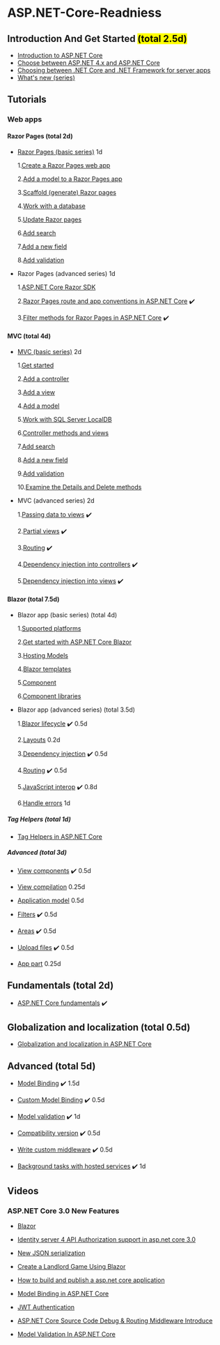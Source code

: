 # ASP.NET-Core-Readniess


## Introduction And Get Started <mark>(total 2.5d)</mark>

- [Introduction to ASP.NET Core](https://docs.microsoft.com/en-us/aspnet/core/?view=aspnetcore-3.1)
- [Choose between ASP.NET 4.x and ASP.NET Core](https://docs.microsoft.com/en-us/aspnet/core/fundamentals/choose-aspnet-framework?view=aspnetcore-3.1)
- [Choosing between .NET Core and .NET Framework for server apps](https://docs.microsoft.com/en-us/dotnet/standard/choosing-core-framework-server?toc=%2Faspnet%2Fcore%2Ftoc.json&bc=%2Faspnet%2Fcore%2Fbreadcrumb%2Ftoc.json&view=aspnetcore-3.1)
- [What's new (series)](https://docs.microsoft.com/en-us/aspnet/core/release-notes/aspnetcore-3.1?view=aspnetcore-3.1)

## Tutorials 

  ### Web apps
  #### Razor Pages (total 2d)

- [Razor Pages (basic series)](https://docs.microsoft.com/en-us/aspnet/core/tutorials/razor-pages/?view=aspnetcore-3.1) 1d

    1.[Create a Razor Pages web app](https://docs.microsoft.com/en-us/aspnet/core/tutorials/razor-pages/razor-pages-start?view=aspnetcore-3.1)

    2.[Add a model to a Razor Pages app](https://docs.microsoft.com/en-us/aspnet/core/tutorials/razor-pages/model?view=aspnetcore-3.1)

    3.[Scaffold (generate) Razor pages](https://docs.microsoft.com/en-us/aspnet/core/tutorials/razor-pages/page?view=aspnetcore-3.1)

    4.[Work with a database](https://docs.microsoft.com/en-us/aspnet/core/tutorials/razor-pages/sql?view=aspnetcore-3.1)

    5.[Update Razor pages](https://docs.microsoft.com/en-us/aspnet/core/tutorials/razor-pages/da1?view=aspnetcore-3.1)

    6.[Add search](https://docs.microsoft.com/en-us/aspnet/core/tutorials/razor-pages/search?view=aspnetcore-3.1)

    7.[Add a new field](https://docs.microsoft.com/en-us/aspnet/core/tutorials/razor-pages/new-field?view=aspnetcore-3.1)

    8.[Add validation](https://docs.microsoft.com/en-us/aspnet/core/tutorials/razor-pages/validation?view=aspnetcore-3.1)

- Razor Pages (advanced series) 1d

    1.[ASP.NET Core Razor SDK](https://docs.microsoft.com/en-us/aspnet/core/razor-pages/sdk?view=aspnetcore-3.1)

    2.[Razor Pages route and app conventions in ASP.NET Core](https://docs.microsoft.com/en-us/aspnet/core/razor-pages/razor-pages-conventions?view=aspnetcore-3.1) :heavy_check_mark:  

    3.[Filter methods for Razor Pages in ASP.NET Core](https://docs.microsoft.com/en-us/aspnet/core/razor-pages/filter?view=aspnetcore-3.1) :heavy_check_mark:  
    
 #### MVC (total 4d)
 
 - [MVC (basic series)](https://docs.microsoft.com/en-us/aspnet/core/tutorials/first-mvc-app/?view=aspnetcore-3.1) 2d

    1.[Get started](https://docs.microsoft.com/en-us/aspnet/core/tutorials/first-mvc-app/start-mvc?view=aspnetcore-3.1)

    2.[Add a controller](https://docs.microsoft.com/en-us/aspnet/core/tutorials/first-mvc-app/adding-controller?view=aspnetcore-3.1)

    3.[Add a view](https://docs.microsoft.com/en-us/aspnet/core/tutorials/first-mvc-app/adding-view?view=aspnetcore-3.1)

    4.[Add a model](https://docs.microsoft.com/en-us/aspnet/core/tutorials/first-mvc-app/adding-model?view=aspnetcore-3.1)

    5.[Work with SQL Server LocalDB](https://docs.microsoft.com/en-us/aspnet/core/tutorials/first-mvc-app/working-with-sql?view=aspnetcore-3.1)

    6.[Controller methods and views](https://docs.microsoft.com/en-us/aspnet/core/tutorials/first-mvc-app/controller-methods-views?view=aspnetcore-3.1)

    7.[Add search](https://docs.microsoft.com/en-us/aspnet/core/tutorials/first-mvc-app/search?view=aspnetcore-3.1)

    8.[Add a new field](https://docs.microsoft.com/en-us/aspnet/core/tutorials/first-mvc-app/new-field?view=aspnetcore-3.1)
    
    9.[Add validation](https://docs.microsoft.com/en-us/aspnet/core/tutorials/first-mvc-app/validation?view=aspnetcore-3.1)
    
    10.[Examine the Details and Delete methods](https://docs.microsoft.com/en-us/aspnet/core/tutorials/first-mvc-app/details?view=aspnetcore-3.1)

- MVC (advanced series) 2d

    1.[Passing data to views](https://docs.microsoft.com/en-us/aspnet/core/mvc/views/overview?view=aspnetcore-3.1#passing-data-to-views) :heavy_check_mark:  

    2.[Partial views](https://docs.microsoft.com/en-us/aspnet/core/mvc/views/partial?view=aspnetcore-3.1) :heavy_check_mark:  

    3.[Routing](https://docs.microsoft.com/en-us/aspnet/core/mvc/controllers/routing?view=aspnetcore-3.1) :heavy_check_mark:  
    
    4.[Dependency injection into controllers](https://docs.microsoft.com/en-us/aspnet/core/mvc/controllers/dependency-injection?view=aspnetcore-3.1) :heavy_check_mark:  
    
    5.[Dependency injection into views](https://docs.microsoft.com/en-us/aspnet/core/mvc/views/dependency-injection?view=aspnetcore-3.1) :heavy_check_mark:  
  
 #### Blazor (total 7.5d)

- Blazor app (basic series) (total 4d)

    1.[Supported platforms](https://docs.microsoft.com/en-us/aspnet/core/blazor/supported-platforms?view=aspnetcore-3.1)
  
    2.[Get started with ASP.NET Core Blazor](https://docs.microsoft.com/en-us/aspnet/core/blazor/get-started?view=aspnetcore-3.1&tabs=visual-studio)
    
    3.[Hosting Models](https://docs.microsoft.com/en-us/aspnet/core/blazor/hosting-models?view=aspnetcore-3.1)
    
    4.[Blazor templates](https://docs.microsoft.com/en-us/aspnet/core/blazor/templates?view=aspnetcore-3.1)
    
    5.[Component](https://docs.microsoft.com/en-us/aspnet/core/blazor/components?view=aspnetcore-3.1)
    
    6.[Component libraries](https://docs.microsoft.com/en-us/aspnet/core/blazor/class-libraries?view=aspnetcore-3.1&tabs=visual-studio)


- Blazor app (advanced series) (total 3.5d)

    1.[Blazor lifecycle](https://docs.microsoft.com/en-us/aspnet/core/blazor/lifecycle?view=aspnetcore-3.1) :heavy_check_mark: 0.5d

    2.[Layouts](https://docs.microsoft.com/en-us/aspnet/core/blazor/layouts?view=aspnetcore-3.1) 0.2d

    3.[Dependency injection](https://docs.microsoft.com/en-us/aspnet/core/blazor/dependency-injection?view=aspnetcore-3.1) :heavy_check_mark: 0.5d  
    
    4.[Routing](https://docs.microsoft.com/en-us/aspnet/core/blazor/routing?view=aspnetcore-3.1) :heavy_check_mark: 0.5d  
    
    5.[JavaScript interop](https://docs.microsoft.com/en-us/aspnet/core/blazor/javascript-interop?view=aspnetcore-3.1) :heavy_check_mark: 0.8d  
    
    6.[Handle errors](https://docs.microsoft.com/en-us/aspnet/core/blazor/handle-errors?view=aspnetcore-3.1) 1d
    
 ##### Tag Helpers (total 1d)
 
   - [Tag Helpers in ASP.NET Core](https://docs.microsoft.com/en-us/aspnet/core/mvc/views/tag-helpers/intro?view=aspnetcore-3.1)
   
##### Advanced (total 3d)
 
  - [View components](https://docs.microsoft.com/en-us/aspnet/core/mvc/views/view-components?view=aspnetcore-3.1) :heavy_check_mark: 0.5d
  
  - [View compilation](https://docs.microsoft.com/en-us/aspnet/core/mvc/views/view-compilation?view=aspnetcore-3.1) 0.25d 
  
  - [Application model](https://docs.microsoft.com/en-us/aspnet/core/mvc/controllers/application-model?view=aspnetcore-3.1) 0.5d
  
  - [Filters](https://docs.microsoft.com/en-us/aspnet/core/mvc/controllers/filters?view=aspnetcore-3.1) :heavy_check_mark: 0.5d
  
  - [Areas](https://docs.microsoft.com/en-us/aspnet/core/mvc/controllers/areas?view=aspnetcore-3.1) :heavy_check_mark: 0.5d
  
  - [Upload files](https://docs.microsoft.com/en-us/aspnet/core/mvc/models/file-uploads?view=aspnetcore-3.1) :heavy_check_mark: 0.5d
  
  - [App part](https://docs.microsoft.com/en-us/aspnet/core/mvc/advanced/app-parts?view=aspnetcore-3.1) 0.25d
  
## Fundamentals (total 2d)

- [ASP.NET Core fundamentals](https://docs.microsoft.com/en-us/aspnet/core/fundamentals/?view=aspnetcore-3.1&tabs=windows) :heavy_check_mark:       
    
## Globalization and localization (total 0.5d)

- [Globalization and localization in ASP.NET Core](https://docs.microsoft.com/en-us/aspnet/core/fundamentals/localization?view=aspnetcore-3.1)

## Advanced (total 5d)

 - [Model Binding](https://docs.microsoft.com/en-us/aspnet/core/mvc/models/model-binding?view=aspnetcore-3.1) :heavy_check_mark: 1.5d 
 
 - [Custom Model Binding](https://docs.microsoft.com/en-us/aspnet/core/mvc/advanced/custom-model-binding?view=aspnetcore-3.1) :heavy_check_mark: 0.5d
 
 - [Model validation](https://docs.microsoft.com/en-us/aspnet/core/mvc/models/validation?view=aspnetcore-3.1) :heavy_check_mark: 1d 
 
 - [Compatibility version](https://docs.microsoft.com/en-us/aspnet/core/mvc/compatibility-version?view=aspnetcore-3.1) :heavy_check_mark: 0.5d
 
 - [Write custom middleware](https://docs.microsoft.com/en-us/aspnet/core/fundamentals/middleware/write?view=aspnetcore-3.1) :heavy_check_mark: 0.5d 
 
 - [Background tasks with hosted services](https://docs.microsoft.com/en-us/aspnet/core/fundamentals/host/hosted-services?view=aspnetcore-3.1&tabs=visual-studio) :heavy_check_mark: 1d  
 
 ## Videos 
 
 ### ASP.NET Core 3.0 New Features
 
 - [Blazor](https://msit.microsoftstream.com/video/66976478-da6f-4bc6-9f51-07c11f17bf92)
 
 - [Identity server 4 API Authorization support in asp.net core 3.0](https://msit.microsoftstream.com/video/14734d09-1848-4cf6-ab4c-3ab7b2b6a60e)
 
 - [New JSON serialization](https://msit.microsoftstream.com/video/8d7e2a2d-013c-4287-b8fc-a111348e9d9e)
 
 - [Create a Landlord Game Using Blazor](https://msit.microsoftstream.com/video/b6fc38a0-51d1-4679-87d7-efdb164f67cc)
 
 - [How to build and publish a asp.net core application](https://msit.microsoftstream.com/video/263ea1ff-0400-86e8-b896-f1ea75571503)
 
 - [Model Binding in ASP.NET Core](https://msit.microsoftstream.com/video/ae2ca1ff-0400-86eb-47f6-f1ea7e2284bc)
 
 - [JWT Authentication](https://msit.microsoftstream.com/video/ef07a4ff-0400-96d0-b679-f1ea98e2e1f4)
 
 - [ASP.NET Core Source Code Debug & Routing Middleware Introduce](https://msit.microsoftstream.com/video/b27fb90c-5599-47a8-ac34-81f9d09f7fcb)
 
 - [Model Validation In ASP.NET Core](https://msit.microsoftstream.com/video/1d40a1ff-0400-96d0-7ff0-f1ea9a6ad633)
